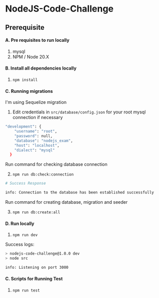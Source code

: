 # NodeJS-Code-Challenge

## Prerequisite

#### A. Pre requisites to run locally
1. mysql
2. NPM / Node 20.X

#### B. Install all dependencies locally
1. ```npm install```

#### C. Running migrations
I'm using Sequelize migration

1. Edit credentials in `src/database/config.json` for your root mysql connection if necessary

``` sh
"development": {
    "username": "root",
    "password": null,
    "database": "nodejs_exam",
    "host": "localhost",
    "dialect": "mysql"
  }
```

Run command for checking database connection

2. ```npm run db:check:connection ```

``` sh
# Success Response

info: Connection to the database has been established successfully
```

Run command for creating database, migration and seeder

3. ```npm run db:create:all```

#### D. Run locally
1. ```npm run dev```

Success logs:
```sh
> nodejs-code-challenge@1.0.0 dev
> node src

info: Listening on port 3000
```

#### C. Scripts for Running Test

1. ```npm run test```


